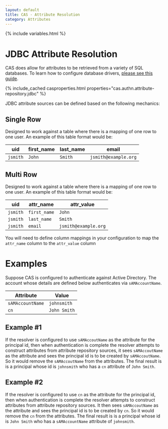 ```yaml
---
layout: default
title: CAS - Attribute Resolution
category: Attributes
---
```


{% include variables.html %}

# JDBC Attribute Resolution

CAS does allow for attributes to be retrieved from a variety of SQL databases.
To learn how to configure database drivers, [please see this guide](../installation/JDBC-Drivers.html).

{% include_cached casproperties.html properties="cas.authn.attribute-repository.jdbc" %}

JDBC attribute sources can be defined based on the following mechanics:

## Single Row

Designed to work against a table where there is a mapping of one row to one user.
An example of this table format would be:

| uid      | first_name | last_name | email                |
|----------|------------|-----------|----------------------|
| `jsmith` | `John`     | `Smith`   | `jsmith@example.org` |

## Multi Row

Designed to work against a table where there is a mapping of one row to one user.
An example of this table format would be:

| uid      | attr_name    | attr_value           |
|----------|--------------|----------------------|
| `jsmith` | `first_name` | `John`               |
| `jsmith` | `last_name`  | `Smith`              |
| `jsmith` | `email`      | `jsmith@example.org` |

You will need to define column mappings
in your configuration to map the `attr_name` column to the `attr_value` column

# Examples

Suppose CAS is configured to authenticate against Active Directory. The account whose details are defined below
authenticates via `sAMAccountName`.

| Attribute        | Value        |
|------------------|--------------|
| `sAMAccountName` | `johnsmith`  |
| `cn`             | `John Smith` |

## Example #1

If the resolver is configured to use `sAMAccoutName` as the attribute for the principal id, then when authentication is complete the resolver attempts
to construct attributes from attribute repository sources, it sees `sAMAccoutName` as the attribute and sees the principal id is to
be created by `sAMAccoutName`. So it would remove the `sAMAccoutName` from the attributes.
The final result is is a principal whose id is `johnsmith` who has a `cn` attribute of `John Smith`.

## Example #2

If the resolver is configured to use `cn` as the attribute for the principal id, then when authentication is complete the resolver attempts to
construct attributes from attribute repository sources. It then sees `sAMAccoutName` as the attribute and sees the principal id is to be created by `cn`.
So it would remove the `cn` from the attributes. The final result is is a principal whose id is `John Smith`
who has a `sAMAccountName` attribute of `johnsmith`.
